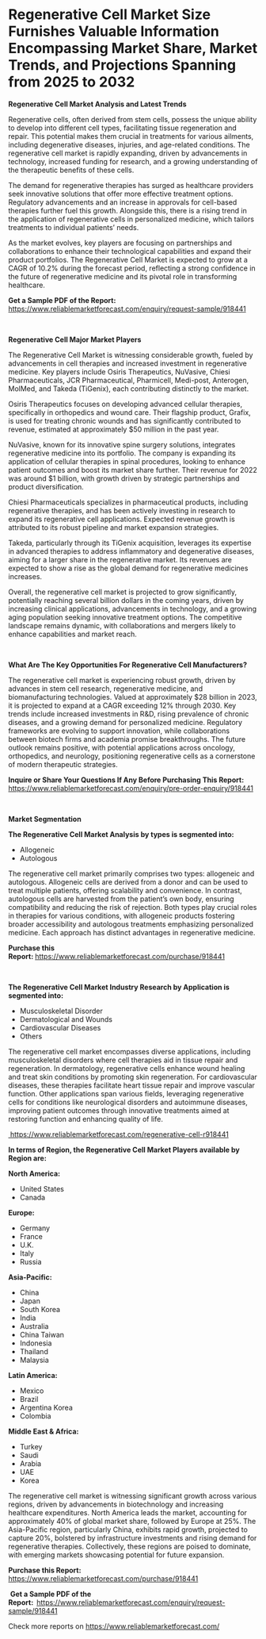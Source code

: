 <p><h1>Regenerative Cell Market Size Furnishes Valuable Information Encompassing Market Share, Market Trends, and Projections Spanning from 2025 to 2032</h1></p><p><strong>Regenerative Cell Market Analysis and Latest Trends</strong></p>
<p><p>Regenerative cells, often derived from stem cells, possess the unique ability to develop into different cell types, facilitating tissue regeneration and repair. This potential makes them crucial in treatments for various ailments, including degenerative diseases, injuries, and age-related conditions. The regenerative cell market is rapidly expanding, driven by advancements in technology, increased funding for research, and a growing understanding of the therapeutic benefits of these cells.</p><p>The demand for regenerative therapies has surged as healthcare providers seek innovative solutions that offer more effective treatment options. Regulatory advancements and an increase in approvals for cell-based therapies further fuel this growth. Alongside this, there is a rising trend in the application of regenerative cells in personalized medicine, which tailors treatments to individual patients’ needs.</p><p>As the market evolves, key players are focusing on partnerships and collaborations to enhance their technological capabilities and expand their product portfolios. The Regenerative Cell Market is expected to grow at a CAGR of 10.2% during the forecast period, reflecting a strong confidence in the future of regenerative medicine and its pivotal role in transforming healthcare.</p></p>
<p><strong>Get a Sample PDF of the Report:&nbsp;</strong> <a href="https://www.reliablemarketforecast.com/enquiry/request-sample/918441?utm_campaign=3071&utm_medium=2&utm_source=Github&utm_content=ia&utm_term=06032025&utm_id=regenerative-cell">https://www.reliablemarketforecast.com/enquiry/request-sample/918441</a></p>
<p>&nbsp;</p>
<p><strong>Regenerative Cell Major Market Players</strong></p>
<p><p>The Regenerative Cell Market is witnessing considerable growth, fueled by advancements in cell therapies and increased investment in regenerative medicine. Key players include Osiris Therapeutics, NuVasive, Chiesi Pharmaceuticals, JCR Pharmaceutical, Pharmicell, Medi-post, Anterogen, MolMed, and Takeda (TiGenix), each contributing distinctly to the market.</p><p>Osiris Therapeutics focuses on developing advanced cellular therapies, specifically in orthopedics and wound care. Their flagship product, Grafix, is used for treating chronic wounds and has significantly contributed to revenue, estimated at approximately $50 million in the past year.</p><p>NuVasive, known for its innovative spine surgery solutions, integrates regenerative medicine into its portfolio. The company is expanding its application of cellular therapies in spinal procedures, looking to enhance patient outcomes and boost its market share further. Their revenue for 2022 was around $1 billion, with growth driven by strategic partnerships and product diversification.</p><p>Chiesi Pharmaceuticals specializes in pharmaceutical products, including regenerative therapies, and has been actively investing in research to expand its regenerative cell applications. Expected revenue growth is attributed to its robust pipeline and market expansion strategies.</p><p>Takeda, particularly through its TiGenix acquisition, leverages its expertise in advanced therapies to address inflammatory and degenerative diseases, aiming for a larger share in the regenerative market. Its revenues are expected to show a rise as the global demand for regenerative medicines increases.</p><p>Overall, the regenerative cell market is projected to grow significantly, potentially reaching several billion dollars in the coming years, driven by increasing clinical applications, advancements in technology, and a growing aging population seeking innovative treatment options. The competitive landscape remains dynamic, with collaborations and mergers likely to enhance capabilities and market reach.</p></p>
<p>&nbsp;</p>
<p><strong>What Are The Key Opportunities For Regenerative Cell Manufacturers?</strong></p>
<p><p>The regenerative cell market is experiencing robust growth, driven by advances in stem cell research, regenerative medicine, and biomanufacturing technologies. Valued at approximately $28 billion in 2023, it is projected to expand at a CAGR exceeding 12% through 2030. Key trends include increased investments in R&D, rising prevalence of chronic diseases, and a growing demand for personalized medicine. Regulatory frameworks are evolving to support innovation, while collaborations between biotech firms and academia promise breakthroughs. The future outlook remains positive, with potential applications across oncology, orthopedics, and neurology, positioning regenerative cells as a cornerstone of modern therapeutic strategies.</p></p>
<p><strong>Inquire or Share Your Questions If Any Before Purchasing This Report:</strong> <a href="https://www.reliablemarketforecast.com/enquiry/pre-order-enquiry/918441?utm_campaign=3071&utm_medium=2&utm_source=Github&utm_content=ia&utm_term=06032025&utm_id=regenerative-cell">https://www.reliablemarketforecast.com/enquiry/pre-order-enquiry/918441</a></p>
<p>&nbsp;</p>
<p><strong>Market Segmentation</strong></p>
<p><strong>The Regenerative Cell Market Analysis by types is segmented into:</strong></p>
<p><ul><li>Allogeneic</li><li>Autologous</li></ul></p>
<p><p>The regenerative cell market primarily comprises two types: allogeneic and autologous. Allogeneic cells are derived from a donor and can be used to treat multiple patients, offering scalability and convenience. In contrast, autologous cells are harvested from the patient’s own body, ensuring compatibility and reducing the risk of rejection. Both types play crucial roles in therapies for various conditions, with allogeneic products fostering broader accessibility and autologous treatments emphasizing personalized medicine. Each approach has distinct advantages in regenerative medicine.</p></p>
<p><strong>Purchase this Report:&nbsp;</strong><a href="https://www.reliablemarketforecast.com/purchase/918441?utm_campaign=3071&utm_medium=2&utm_source=Github&utm_content=ia&utm_term=06032025&utm_id=regenerative-cell">https://www.reliablemarketforecast.com/purchase/918441</a></p>
<p>&nbsp;</p>
<p><strong>The Regenerative Cell Market Industry Research by Application is segmented into:</strong></p>
<p><ul><li>Musculoskeletal Disorder</li><li>Dermatological and Wounds</li><li>Cardiovascular Diseases</li><li>Others</li></ul></p>
<p><p>The regenerative cell market encompasses diverse applications, including musculoskeletal disorders where cell therapies aid in tissue repair and regeneration. In dermatology, regenerative cells enhance wound healing and treat skin conditions by promoting skin regeneration. For cardiovascular diseases, these therapies facilitate heart tissue repair and improve vascular function. Other applications span various fields, leveraging regenerative cells for conditions like neurological disorders and autoimmune diseases, improving patient outcomes through innovative treatments aimed at restoring function and enhancing quality of life.</p></p>
<p><a href="https://www.reliablemarketforecast.com/regenerative-cell-r918441?utm_campaign=3071&utm_medium=2&utm_source=Github&utm_content=ia&utm_term=06032025&utm_id=regenerative-cell">&nbsp;https://www.reliablemarketforecast.com/regenerative-cell-r918441</a></p>
<p><strong>In terms of Region, the Regenerative Cell Market Players available by Region are:</strong></p>
<p>
    <p> <strong> North America: </strong>
        <ul>
            <li>United States</li>
            <li>Canada</li>
        </ul>
        </p> 
    <p> <strong> Europe: </strong>
        <ul>
            <li>Germany</li>
            <li>France</li>
            <li>U.K.</li>
            <li>Italy</li>
            <li>Russia</li>
        </ul>
        </p> 
    <p> <strong> Asia-Pacific: </strong>
        <ul>
            <li>China</li>
            <li>Japan</li>
            <li>South Korea</li>
            <li>India</li>
            <li>Australia</li>
            <li>China Taiwan</li>
            <li>Indonesia</li>
            <li>Thailand</li>
            <li>Malaysia</li>
        </ul>
        </p> 
    <p> <strong> Latin America: </strong>
        <ul>
            <li>Mexico</li>
            <li>Brazil</li>
            <li>Argentina Korea</li>
            <li>Colombia</li>
        </ul>
        </p> 
    <p> <strong> Middle East & Africa: </strong>
        <ul>
            <li>Turkey</li>
            <li>Saudi</li>
            <li>Arabia</li>
            <li>UAE</li>
            <li>Korea</li>
        </ul>
    </p>
    </p>
<p><p>The regenerative cell market is witnessing significant growth across various regions, driven by advancements in biotechnology and increasing healthcare expenditures. North America leads the market, accounting for approximately 40% of global market share, followed by Europe at 25%. The Asia-Pacific region, particularly China, exhibits rapid growth, projected to capture 20%, bolstered by infrastructure investments and rising demand for regenerative therapies. Collectively, these regions are poised to dominate, with emerging markets showcasing potential for future expansion.</p></p>
<p><strong>Purchase this Report: </strong><a href="https://www.reliablemarketforecast.com/purchase/918441?utm_campaign=3071&utm_medium=2&utm_source=Github&utm_content=ia&utm_term=06032025&utm_id=regenerative-cell">https://www.reliablemarketforecast.com/purchase/918441</a></p>
<p>&nbsp;<strong>Get a Sample PDF of the Report:&nbsp;&nbsp;</strong><a href="https://www.reliablemarketforecast.com/enquiry/request-sample/918441?utm_campaign=3071&utm_medium=2&utm_source=Github&utm_content=ia&utm_term=06032025&utm_id=regenerative-cell">https://www.reliablemarketforecast.com/enquiry/request-sample/918441</a></p>
<p><strong></strong></p>
<p>Check more reports on <a href="https://www.reliablemarketforecast.com/?utm_campaign=3071&utm_medium=2&utm_source=Github&utm_content=ia&utm_term=06032025&utm_id=regenerative-cell">https://www.reliablemarketforecast.com/</a></p>